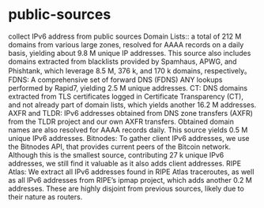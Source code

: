 # public-sources
collect IPv6 address from public sources
Domain Lists:: a total of 212 M domains from various large zones, resolved for AAAA records on a daily basis, yielding about 9.8 M unique IP addresses. This source also includes domains extracted from blacklists provided by Spamhaus, APWG, and Phishtank, which leverage 8.5 M, 376 k, and 170 k domains, respectively。
FDNS: A comprehensive set of forward DNS (FDNS) ANY lookups performed by Rapid7, yielding 2.5 M unique addresses. CT: DNS domains extracted from TLS certificates logged in
Certificate Transparency (CT), and not already part of domain lists, which yields another 16.2 M addresses.
AXFR and TLDR: IPv6 addresses obtained from DNS zone transfers (AXFR) from the TLDR project and our own AXFR transfers. Obtained domain names are also resolved for AAAA
records daily. This source yields 0.5 M unique IPv6 addresses.
Bitnodes: To gather client IPv6 addresses, we use the Bitnodes API, that provides current peers of the Bitcoin network. Although this is the smallest source, contributing 27 k unique IPv6 addresses, we still find it valuable as it also adds client addresses.
RIPE Atlas: We extract all IPv6 addresses found in RIPE Atlas traceroutes, as well as all IPv6 addresses from RIPE’s ipmap project, which adds another 0.2 M addresses. These are highly disjoint from previous sources, likely due to their nature as routers.
